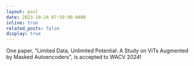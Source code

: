 ```yaml
---
layout: post
date: 2023-10-24 07:59:00-0400
inline: true
related_posts: false
display: true
---
```


One paper, "Limited Data, Unlimited Potential: A Study on ViTs Augmented by Masked Autoencoders", is accepted to WACV 2024!